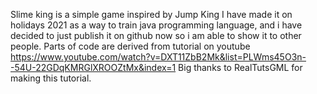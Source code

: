 Slime king is a simple game inspired by Jump King
I have made it on holidays 2021 as a way to train java programming language, and
i have decided to just publish it on github now so i am able to show it to other people.
Parts of code are derived from tutorial on youtube 
https://www.youtube.com/watch?v=DXT11ZbB2Mk&list=PLWms45O3n--54U-22GDqKMRGlXROOZtMx&index=1
Big thanks to RealTutsGML for making this tutorial.